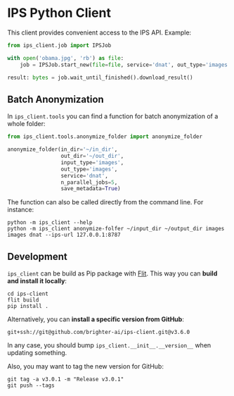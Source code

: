 # IPS Python Client

This client provides convenient access to the IPS API. Example:

```python
from ips_client.job import IPSJob

with open('obama.jpg', 'rb') as file:
    job = IPSJob.start_new(file=file, service='dnat', out_type='images')

result: bytes = job.wait_until_finished().download_result()
```

## Batch Anonymization

In `ips_client.tools` you can find a function for batch anonymization of a whole folder: 

```python
from ips_client.tools.anonymize_folder import anonymize_folder

anonymize_folder(in_dir='~/in_dir', 
                 out_dir='~/out_dir', 
                 input_type='images',
                 out_type='images',
                 service='dnat',
                 n_parallel_jobs=5,
                 save_metadata=True)
```

The function can also be called directly from the command line. For instance:

```shell
python -m ips_client --help
python -m ips_client anonymize-folfer ~/input_dir ~/output_dir images images dnat --ips-url 127.0.0.1:8787
```


## Development

`ips_client` can be build as Pip package with [Flit](https://flit.readthedocs.io/). This way you can **build and install it locally**:

```shell
cd ips-client
flit build
pip install .
```

Alternatively, you can **install a specific version from GitHub**:

```shell
git+ssh://git@github.com/brighter-ai/ips-client.git@v3.6.0
```

In any case, you should bump `ips_client.__init__.__version__` when updating something.

Also, you may want to tag the new version for GitHub:

```shell
git tag -a v3.0.1 -m "Release v3.0.1"
git push --tags
```

